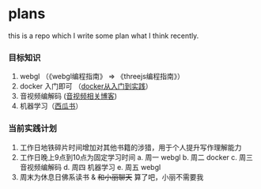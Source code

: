 # plans
this is a repo which I write some plan what I think recently.

### 目标知识
1. webgl （《webgl编程指南》 => 《threejs编程指南》）
2. docker 入门即可 （[docker从入门到实践](https://yeasy.gitbook.io/docker_practice/image/list)）
3. 音视频编解码 ([音视频相关博客](http://www.52im.net/thread-232-1-1.html))
4. 机器学习（[西瓜书](https://github.com/datawhalechina/pumpkin-book)）


### 当前实践计划
1. 工作日地铁碎片时间增加对其他书籍的涉猎，用于个人提升写作理解能力
2. 工作日晚上9点到10点为固定学习时间
  a. 周一 webgl
  b. 周二 docker
  c. 周三 音视频编解码
  d. 周四 机器学习
  e. 周五 webgl
3. 周末为休息日佛系读书 & ~~和小丽聊天~~ 算了吧，小丽不需要我
